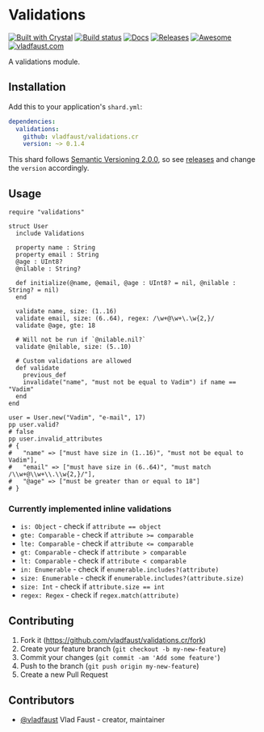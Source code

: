 # Validations

[![Built with Crystal](https://img.shields.io/badge/built%20with-crystal-000000.svg?style=flat-square)](https://crystal-lang.org/)
[![Build status](https://img.shields.io/travis/vladfaust/validations.cr/master.svg?style=flat-square)](https://travis-ci.org/vladfaust/validations.cr)
[![Docs](https://img.shields.io/badge/docs-available-brightgreen.svg?style=flat-square)](https://github.vladfaust.com/validations.cr)
[![Releases](https://img.shields.io/github/release/vladfaust/validations.cr.svg?style=flat-square)](https://github.com/vladfaust/validations.cr/releases)
[![Awesome](https://github.com/vladfaust/awesome/blob/badge-flat-alternative/media/badge-flat-alternative.svg)](https://github.com/veelenga/awesome-crystal)
[![vladfaust.com](https://img.shields.io/badge/style-.com-lightgrey.svg?longCache=true&style=flat-square&label=vladfaust&colorB=0a83d8)](https://vladfaust.com)

A validations module.

## Installation

Add this to your application's `shard.yml`:

```yaml
dependencies:
  validations:
    github: vladfaust/validations.cr
    version: ~> 0.1.4
```

This shard follows [Semantic Versioning 2.0.0](https://semver.org/), so see [releases](https://github.com/vladfaust/callbacks.cr/releases) and change the `version` accordingly.

## Usage

```crystal
require "validations"

struct User
  include Validations

  property name : String
  property email : String
  @age : UInt8?
  @nilable : String?

  def initialize(@name, @email, @age : UInt8? = nil, @nilable : String? = nil)
  end

  validate name, size: (1..16)
  validate email, size: (6..64), regex: /\w+@\w+\.\w{2,}/
  validate @age, gte: 18

  # Will not be run if `@nilable.nil?`
  validate @nilable, size: (5..10)

  # Custom validations are allowed
  def validate
    previous_def
    invalidate("name", "must not be equal to Vadim") if name == "Vadim"
  end
end

user = User.new("Vadim", "e-mail", 17)
pp user.valid?
# false
pp user.invalid_attributes
# {
#   "name" => ["must have size in (1..16)", "must not be equal to Vadim"],
#   "email" => ["must have size in (6..64)", "must match /\\w+@\\w+\\.\\w{2,}/"],
#   "@age" => ["must be greater than or equal to 18"]
# }
```

### Currently implemented inline validations

* `is: Object` - check if `attribute == object`
* `gte: Comparable` - check if `attribute >= comparable`
* `lte: Comparable` - check if `attribute <= comparable`
* `gt: Comparable` - check if `attribute > comparable`
* `lt: Comparable` - check if `attribute < comparable`
* `in: Enumerable` - check if `enumerable.includes?(attribute)`
* `size: Enumerable` - check if `enumerable.includes?(attribute.size)`
* `size: Int` - check if `attribute.size == int`
* `regex: Regex` - check if `regex.match(attribute)`

## Contributing

1. Fork it (<https://github.com/vladfaust/validations.cr/fork>)
2. Create your feature branch (`git checkout -b my-new-feature`)
3. Commit your changes (`git commit -am 'Add some feature'`)
4. Push to the branch (`git push origin my-new-feature`)
5. Create a new Pull Request

## Contributors

- [@vladfaust](https://github.com/vladfaust) Vlad Faust - creator, maintainer
